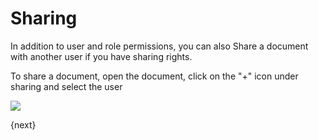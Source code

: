 # Sharing

In addition to user and role permissions, you can also Share a document with another user if you have sharing rights.

To share a document, open the document, click on the "+" icon under sharing and select the user

<img class="screenshot" src="{{docs_base_url}}/assets/img/setup/users/share.gif">

{next}
